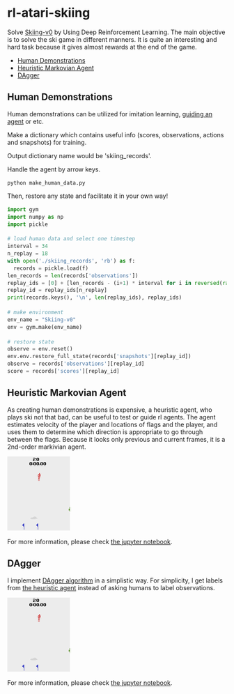 # rl-atari-skiing
Solve [Skiing-v0](https://gym.openai.com/envs/Skiing-v0/) by Using Deep Reinforcement Learning.
The main objective is to solve the ski game in different manners.
It is quite an interesting and hard task because it gives almost rewards at the end of the game.

- [Human Demonstrations](#human-demonstrations)
- [Heuristic Markovian Agent](#heuristic-markovian-agent)
- [DAgger](#dagger)



## Human Demonstrations
Human demonstrations can be utilized for imitation learning, [guiding an agent](https://blog.openai.com/learning-montezumas-revenge-from-a-single-demonstration/) or etc.

Make a dictionary which contains useful info (scores, observations, actions and snapshots) for training.

Output dictionary name would be 'skiing_records'.

Handle the agent by arrow keys.
```
python make_human_data.py
```

Then, restore any state and facilitate it in your own way!
```python
import gym
import numpy as np
import pickle

# load human data and select one timestep
interval = 34
n_replay = 18
with open('./skiing_records', 'rb') as f:
  records = pickle.load(f)
len_records = len(records['observations'])
replay_ids = [0] + [len_records - (i+1) * interval for i in reversed(range(int(np.ceil(len_records/interval))-2))]
replay_id = replay_ids[n_replay]
print(records.keys(), '\n', len(replay_ids), replay_ids)

# make environment
env_name = "Skiing-v0"
env = gym.make(env_name)

# restore state
observe = env.reset()
env.env.restore_full_state(records['snapshots'][replay_id])
observe = records['observations'][replay_id]
score = records['scores'][replay_id]
```

## Heuristic Markovian Agent
As creating human demonstrations is expensive, a heuristic agent, who plays ski not that bad, can be useful to test or guide rl agents. The agent estimates velocity of the player and locations of flags and the player, and uses them to determine which direction is appropriate to go through between the flags. Because it looks only previous and current frames, it is a 2nd-order markivian agent. 

![play-heuristic-markovain-agent](resources/heuristic_markovian_agent.gif)

For more information, please check [the jupyter notebook](heuristic_markovian_agent.ipynb).

## DAgger
I implement [DAgger algorithm](https://www.cs.cmu.edu/~sross1/publications/Ross-AIStats11-NoRegret.pdf) in a simplistic way. For simplicity, I get labels from [the heuristic agent](#heuristic-markovian-agent) instead of asking humans to label observations.

![play-dagger](resources/dagger.gif)

For more information, please check [the jupyter notebook](dagger.ipynb).

